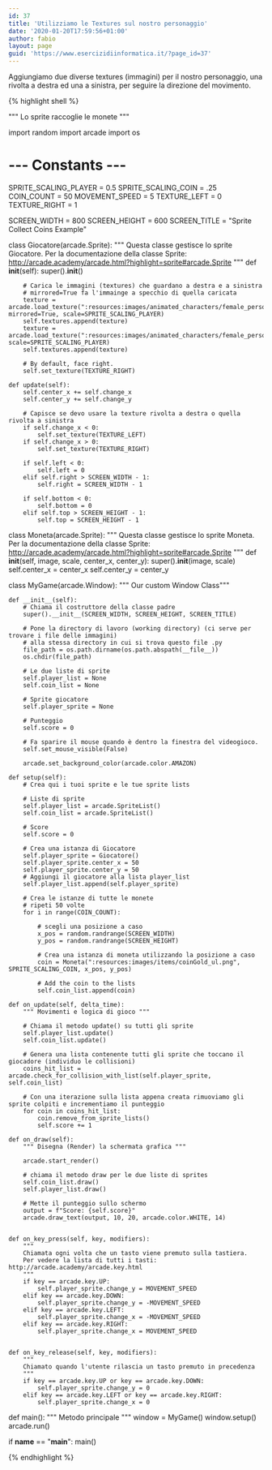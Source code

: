 ```yaml
---
id: 37
title: 'Utilizziamo le Textures sul nostro personaggio'
date: '2020-01-20T17:59:56+01:00'
author: fabio
layout: page
guid: 'https://www.esercizidiinformatica.it/?page_id=37'
---
```


Aggiungiamo due diverse textures (immagini) per il nostro personaggio, una rivolta a destra ed una a sinistra, per seguire la direzione del movimento.

{% highlight shell %}

"""
Lo sprite raccoglie le monete
"""

import random
import arcade
import os

# --- Constants ---
SPRITE_SCALING_PLAYER = 0.5
SPRITE_SCALING_COIN = .25
COIN_COUNT = 50
MOVEMENT_SPEED = 5
TEXTURE_LEFT = 0
TEXTURE_RIGHT = 1

SCREEN_WIDTH = 800
SCREEN_HEIGHT = 600
SCREEN_TITLE = "Sprite Collect Coins Example"

class Giocatore(arcade.Sprite):
    """
    Questa classe gestisce lo sprite Giocatore.
    Per la documentazione della classe Sprite: http://arcade.academy/arcade.html?highlight=sprite#arcade.Sprite
    """
    def __init__(self):
        super().__init__()

        # Carica le immagini (textures) che guardano a destra e a sinistra
        # mirrored=True fa l'immainge a specchio di quella caricata
        texture = arcade.load_texture(":resources:images/animated_characters/female_person/femalePerson_walk0.png", mirrored=True, scale=SPRITE_SCALING_PLAYER)
        self.textures.append(texture)
        texture = arcade.load_texture(":resources:images/animated_characters/female_person/femalePerson_walk0.png", scale=SPRITE_SCALING_PLAYER)
        self.textures.append(texture)

        # By default, face right.
        self.set_texture(TEXTURE_RIGHT)
        
    def update(self):
        self.center_x += self.change_x
        self.center_y += self.change_y
        
        # Capisce se devo usare la texture rivolta a destra o quella rivolta a sinistra
        if self.change_x < 0:
            self.set_texture(TEXTURE_LEFT)
        if self.change_x > 0:
            self.set_texture(TEXTURE_RIGHT)

        if self.left < 0:
            self.left = 0
        elif self.right > SCREEN_WIDTH - 1:
            self.right = SCREEN_WIDTH - 1

        if self.bottom < 0:
            self.bottom = 0
        elif self.top > SCREEN_HEIGHT - 1:
            self.top = SCREEN_HEIGHT - 1
        
        
class Moneta(arcade.Sprite):
    """
    Questa classe gestisce lo sprite Moneta.
    Per la documentazione della classe Sprite: http://arcade.academy/arcade.html?highlight=sprite#arcade.Sprite
    """
    def __init__(self, image, scale, center_x, center_y):
        super().__init__(image, scale)
        self.center_x = center_x
        self.center_y = center_y
        

class MyGame(arcade.Window):
    """ Our custom Window Class"""

    def __init__(self):
        # Chiama il costruttore della classe padre
        super().__init__(SCREEN_WIDTH, SCREEN_HEIGHT, SCREEN_TITLE)

        # Pone la directory di lavoro (working directory) (ci serve per trovare i file delle immagini)
        # alla stessa directory in cui si trova questo file .py 
        file_path = os.path.dirname(os.path.abspath(__file__))
        os.chdir(file_path)

        # Le due liste di sprite
        self.player_list = None
        self.coin_list = None

        # Sprite giocatore
        self.player_sprite = None
        
        # Punteggio    
        self.score = 0

        # Fa sparire il mouse quando è dentro la finestra del videogioco.
        self.set_mouse_visible(False)

        arcade.set_background_color(arcade.color.AMAZON)

    def setup(self):
        # Crea qui i tuoi sprite e le tue sprite lists

        # Liste di sprite
        self.player_list = arcade.SpriteList()
        self.coin_list = arcade.SpriteList()

        # Score
        self.score = 0

        # Crea una istanza di Giocatore
        self.player_sprite = Giocatore()
        self.player_sprite.center_x = 50
        self.player_sprite.center_y = 50
        # Aggiungi il giocatore alla lista player_list
        self.player_list.append(self.player_sprite)

        # Crea le istanze di tutte le monete
        # ripeti 50 volte
        for i in range(COIN_COUNT): 
            
            # scegli una posizione a caso
            x_pos = random.randrange(SCREEN_WIDTH)
            y_pos = random.randrange(SCREEN_HEIGHT)
            
            # Crea una istanza di moneta utilizzando la posizione a caso
            coin = Moneta(":resources:images/items/coinGold_ul.png", SPRITE_SCALING_COIN, x_pos, y_pos)

            # Add the coin to the lists
            self.coin_list.append(coin)

    def on_update(self, delta_time):
        """ Movimenti e logica di gioco """

        # Chiama il metodo update() su tutti gli sprite
        self.player_list.update()
        self.coin_list.update()

        # Genera una lista contenente tutti gli sprite che toccano il giocadore (individuo le collisioni)
        coins_hit_list = arcade.check_for_collision_with_list(self.player_sprite, self.coin_list)

        # Con una iterazione sulla lista appena creata rimuoviamo gli sprite colpiti e incrementiamo il punteggio
        for coin in coins_hit_list:
            coin.remove_from_sprite_lists()
            self.score += 1

    def on_draw(self):
        """ Disegna (Render) la schermata grafica """
        
        arcade.start_render()
        
        # chiama il metodo draw per le due liste di sprites
        self.coin_list.draw()
        self.player_list.draw()

        # Mette il punteggio sullo schermo
        output = f"Score: {self.score}"
        arcade.draw_text(output, 10, 20, arcade.color.WHITE, 14)


    def on_key_press(self, key, modifiers):
        """
        Chiamata ogni volta che un tasto viene premuto sulla tastiera.
        Per vedere la lista di tutti i tasti: http://arcade.academy/arcade.key.html
        """
        if key == arcade.key.UP:
            self.player_sprite.change_y = MOVEMENT_SPEED
        elif key == arcade.key.DOWN:
            self.player_sprite.change_y = -MOVEMENT_SPEED
        elif key == arcade.key.LEFT:
            self.player_sprite.change_x = -MOVEMENT_SPEED
        elif key == arcade.key.RIGHT:
            self.player_sprite.change_x = MOVEMENT_SPEED


    def on_key_release(self, key, modifiers):
        """
        Chiamato quando l'utente rilascia un tasto premuto in precedenza
        """
        if key == arcade.key.UP or key == arcade.key.DOWN:
            self.player_sprite.change_y = 0
        elif key == arcade.key.LEFT or key == arcade.key.RIGHT:
            self.player_sprite.change_x = 0


def main():
    """ Metodo principale """
    window = MyGame()
    window.setup()
    arcade.run()


if __name__ == "__main__":
    main()

{% endhighlight %}